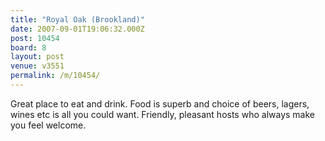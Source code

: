 ```yaml
---
title: "Royal Oak (Brookland)"
date: 2007-09-01T19:06:32.000Z
post: 10454
board: 8
layout: post
venue: v3551
permalink: /m/10454/
---
```

Great place to eat and drink. Food is superb and choice of beers, lagers, wines etc is all you could want. Friendly, pleasant hosts who always make you feel welcome.
